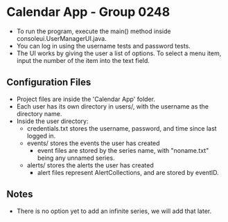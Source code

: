 # Calendar App - Group 0248
* To run the program, execute the main() method inside consoleui.UserManagerUI.java.
* You can log in using the username tests and password tests.
* The UI works by giving the user a list of options. To select a menu item,
input the number of the item into the text field.

## Configuration Files
* Project files are inside the 'Calendar App' folder.
* Each user has its own directory in users/, with the username as the directory name.
* Inside the user directory:
  * credentials.txt stores the username, password, and time since last logged in.
  * events/ stores the events the user has created
    * event files are stored by the series name, with "noname.txt" being any
    unnamed series.
  * alerts/ stores the alerts the user has created
    * alert files represent AlertCollections, and are stored by eventID.

## Notes
* There is no option yet to add an infinite series, we will add that later.
